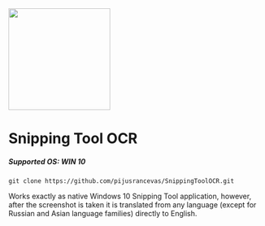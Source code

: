 <img src="https://github.com/pijusrancevas/SnippingToolOCR/blob/30531a09167e5e2fa607531a410a2aba5079633f/LOGO.png" width="200px" height="auto"/>


# Snipping Tool OCR

##### Supported OS: WIN 10

```
git clone https://github.com/pijusrancevas/SnippingToolOCR.git
```

Works exactly as native Windows 10 Snipping Tool application, however, after the screenshot is taken it is translated from any language (except for Russian and Asian language families) directly to English.
